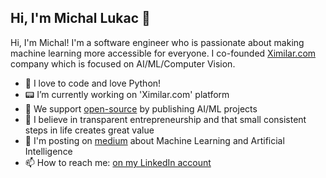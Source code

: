 ## Hi, I'm Michal Lukac 👋

Hi, I'm Michal! I'm a software engineer who is passionate about making machine learning more accessible for everyone. I co-founded <a href="https://ximilar.com">Ximilar.com</a> company which is focused on AI/ML/Computer Vision.

- 🐍 I love to code and love Python!
- 📟 I’m currently working on 'Ximilar.com' platform
- 🌱 We support <a href="https://github.com/ximilar-com">open-source</a> by publishing AI/ML projects
- 🔭 I believe in transparent entrepreneurship and that small consistent steps in life creates great value
- 💬 I'm posting on <a href="https://medium.com/@michallukac">medium</a> about Machine Learning and Artificial Intelligence
- 📫 How to reach me: <a href="https://www.linkedin.com/in/michal-lukac-77049b15/"> on my LinkedIn account</a>

<!--
**Cospel/Cospel** is a ✨ _special_ ✨ repository because its `README.md` (this file) appears on your GitHub profile.

Here are some ideas to get you started:

- 🔭 I’m currently working on ...
- 🌱 I’m currently learning ...
- 👯 I’m looking to collaborate on ...
- 🤔 I’m looking for help with ...
- 💬 Ask me about ...
- 📫 How to reach me: ...
- 😄 Pronouns: ...
- ⚡ Fun fact: ...
-->
